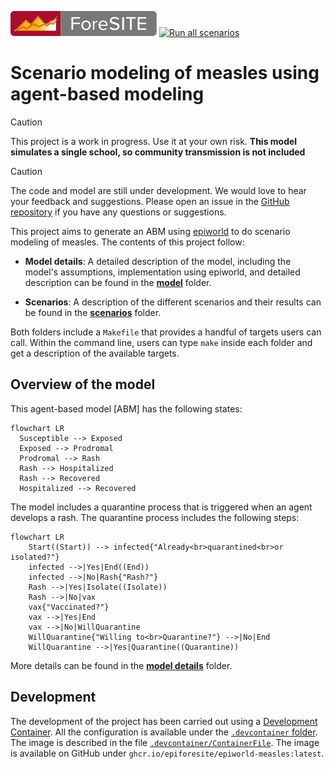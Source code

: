 [![ForeSITE Group](https://raw.githubusercontent.com/EpiForeSITE/software/e82ed88f75e0fe5c0a1a3b38c2b94509f122019c/docs/assets/foresite-software-badge.svg)](https://github.com/EpiForeSITE) [![Run all scenarios](https://github.com/EpiForeSITE/epiworld-measles/actions/workflows/run_all.yaml/badge.svg)](https://github.com/EpiForeSITE/epiworld-measles/actions/workflows/run_all.yaml)

# Scenario modeling of measles using agent-based modeling

> [!CAUTION]
> This project is a work in progress. Use it at your own risk. **This model simulates a single school, so community transmission is not included**

> [!CAUTION]
> The code and model are still under development. We would love to hear your feedback and suggestions. Please open an issue in the [GitHub repository](https://github.com/EpiForeSITE/epiworld-measles) if you have any questions or suggestions.

This project aims to generate an ABM using [epiworld](https://github.com/UofUEpiBio/epiworld) to do scenario modeling of measles. The contents of this project follow:

- **Model details**: A detailed description of the model, including the model's assumptions, implementation using epiworld, and detailed description can be found in the [**model**](./model/README.md) folder.

- **Scenarios**: A description of the different scenarios and their results can be found in the [**scenarios**](./scenarios/README.md) folder.

Both folders include a `Makefile` that provides a handful of targets users can call. Within the command line, users can type `make` inside each folder and get a description of the available targets.


## Overview of the model

This agent-based model [ABM] has the following states:

``` mermaid
flowchart LR
  Susceptible --> Exposed
  Exposed --> Prodromal
  Prodromal --> Rash
  Rash --> Hospitalized
  Rash --> Recovered
  Hospitalized --> Recovered
```

The model includes a quarantine process that is triggered when an agent develops a rash. The quarantine process includes the following steps:

```mermaid
flowchart LR
    Start((Start)) --> infected{"Already<br>quarantined<br>or isolated?"}
    infected -->|Yes|End((End))
    infected -->|No|Rash{"Rash?"}
    Rash -->|Yes|Isolate((Isolate))
    Rash -->|No|vax
    vax{"Vaccinated?"}
    vax -->|Yes|End
    vax -->|No|WillQuarantine
    WillQuarantine{"Willing to<br>Quarantine?"} -->|No|End
    WillQuarantine -->|Yes|Quarantine((Quarantine))
```

More details can be found in the [**model details**](./model/README.md) folder.


## Development

The development of the project has been carried out using a [Development Container](https://containers.dev). All the configuration is available under the [`.devcontainer` folder](./.devcontainer). The image is described in the file [`.devcontainer/ContainerFile`](./.devcontainer/ContainerFile). The image is available on GitHub under `ghcr.io/epiforesite/epiworld-measles:latest`.




